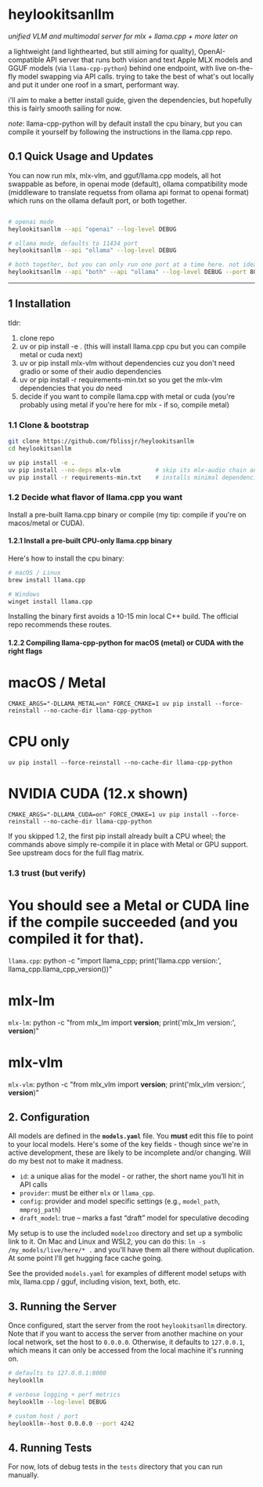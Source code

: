 # heylookitsanllm
_unified VLM and multimodal server for mlx + llama.cpp + more later on_

a lightweight (and lighthearted, but still aiming for quality), OpenAI-compatible API server that runs both vision and text Apple MLX models and GGUF models (via `llama-cpp-python`) behind one endpoint, with live on-the-fly model swapping via API calls. trying to take the best of what's out locally and put it under one roof in a smart, performant way.

i'll aim to make a better install guide, given the dependencies, but hopefully this is fairly smooth sailing for now.

*note*: llama-cpp-python will by default install the cpu binary, but you can compile it yourself by following the instructions in the llama.cpp repo.

## 0.1 Quick Usage and Updates
You can now run mlx, mlx-vlm, and gguf/llama.cpp models, all hot swappable as before, in openai mode (default), ollama compatibility mode (middleware to translate requetss from ollama api format to openai format) which runs on the ollama default port, or both together.

```bash

# openai mode
heylookitsanllm --api "openai" --log-level DEBUG

# ollama mode, defaults to 11434 port
heylookitsanllm --api "ollama" --log-level DEBUG

# both together, but you can only run one port at a time here. not ideal, but future todo.
heylookitsanllm --api "both" --api "ollama" --log-level DEBUG --port 8080
```
---
## 1  Installation
tldr:
1. clone repo
2. uv or pip install -e . (this will install llama.cpp cpu but you can compile metal or cuda next)
3. uv or pip install mlx-vlm without dependencies cuz you don't need gradio or some of their audio dependencies
4. uv or pip install -r requirements-min.txt so you get the mlx-vlm dependencies that you *do* need
5. decide if you want to compile llama.cpp with metal or cuda (you're probably using metal if you're here for mlx - if so, compile metal)


### 1.1  Clone & bootstrap
```bash
git clone https://github.com/fblissjr/heylookitsanllm
cd heylookitsanllm

uv pip install -e .
uv pip install --no-deps mlx-vlm          # skip its mlx-audio chain and gradio
uv pip install -r requirements-min.txt    # installs minimal dependencies needed
```

### 1.2 Decide what flavor of llama.cpp you want
Install a pre-built llama.cpp binary or compile (my tip: compile if you're on macos/metal or CUDA).

#### 1.2.1 Install a pre-built CPU-only llama.cpp binary

Here's how to install the cpu binary:

```bash
# macOS / Linux
brew install llama.cpp

# Windows
winget install llama.cpp
```

Installing the binary first avoids a 10-15 min local C++ build. The official repo recommends these routes.

#### 1.2.2  Compiling llama-cpp-python for macOS (metal) or CUDA with the right flags

# macOS / Metal
`CMAKE_ARGS="-DLLAMA_METAL=on" FORCE_CMAKE=1 uv pip install --force-reinstall --no-cache-dir llama-cpp-python`

# CPU only
`uv pip install --force-reinstall --no-cache-dir llama-cpp-python`

# NVIDIA CUDA (12.x shown)
`CMAKE_ARGS="-DLLAMA_CUDA=on" FORCE_CMAKE=1 uv pip install --force-reinstall --no-cache-dir llama-cpp-python`

If you skipped 1.2, the first pip install already built a CPU wheel; the commands above simply re-compile it in place with Metal or GPU support. See upstream docs for the full flag matrix.

### 1.3  trust (but verify)

# You should see a Metal or CUDA line if the compile succeeded (and you compiled it for that).
`llama.cpp`: python -c "import llama_cpp; print('llama.cpp version:', llama_cpp.llama_cpp_version())"

# mlx-lm
`mlx-lm`: python -c "from mlx_lm import __version__; print('mlx_lm version:', __version__)"

# mlx-vlm
`mlx-vlm`: python -c "from mlx_vlm import __version__; print('mlx_vlm version:', __version__)"

## 2. Configuration

All models are defined in the **`models.yaml`** file. You **must** edit this file to point to your local models. Here's some of the key fields - though since we're in active development, these are likely to be incomplete and/or changing. Will do my best not to make it madness.

- `id`: a unique alias for the model - or rather, the short name you’ll hit in API calls
- `provider`: must be either `mlx` or `llama_cpp`.
- `config`: provider and model specific settings (e.g., `model_path`, `mmproj_path`)
- `draft_model`: true – marks a fast “draft” model for speculative decoding

My setup is to use the included `modelzoo` directory and set up a symbolic link to it. On Mac and Linux and WSL2, you can do this: `ln -s /my_models/live/here/* .` and you'll have them all there without duplication. At some point I'll get hugging face cache going.

See the provided `models.yaml` for examples of different model setups with mlx, llama.cpp / gguf, including vision, text, both, etc.

## 3. Running the Server

Once configured, start the server from the root `heylookitsanllm` directory. Note that if you want to access the server from another machine on your local network, set the host to `0.0.0.0`. Otherwise, it defaults to `127.0.0.1`, which means it can only be accessed from the local machine it's running on.

```bash
# defaults to 127.0.0.1:8080
heylookllm

# verbose logging + perf metrics
heylookllm --log-level DEBUG

# custom host / port
heylookllm--host 0.0.0.0 --port 4242
```

## 4. Running Tests

For now, lots of debug tests in the `tests` directory that you can run manually.
